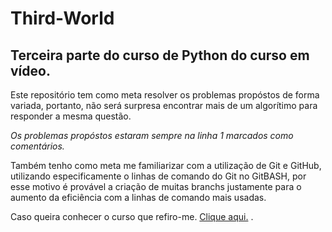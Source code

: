 # Third-World

## Terceira parte do curso de Python do curso em vídeo.

Este repositório tem como meta resolver os problemas propóstos de forma variada, portanto, não será surpresa encontrar mais de um algorítimo para responder a mesma questão.

*Os problemas propóstos estaram sempre na linha 1 marcados como comentários.*

Também tenho como meta me familiarizar com a utilização de Git e GitHub, utilizando especificamente o linhas de comando do Git no GitBASH, por esse motivo é provável a criação de muitas branchs justamente para o aumento da eficiência com a linhas de comando mais usadas.

Caso queira conhecer o curso que refiro-me.
[Clique aqui.](https://www.cursoemvideo.com/curso/python-3-mundo-3/)
.
